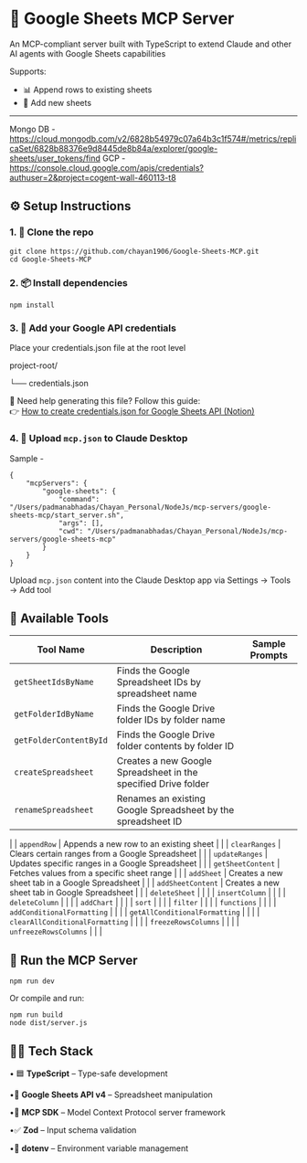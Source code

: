 # 🚀 Google Sheets MCP Server

An MCP-compliant server built with TypeScript to extend Claude and other AI agents with Google Sheets capabilities

Supports:

- 📊 Append rows to existing sheets
- 📝 Add new sheets

---

Mongo DB - https://cloud.mongodb.com/v2/6828b54979c07a64b3c1f574#/metrics/replicaSet/6828b88376e9d8445de8b84a/explorer/google-sheets/user_tokens/find
GCP - https://console.cloud.google.com/apis/credentials?authuser=2&project=cogent-wall-460113-t8

## ⚙️ Setup Instructions

### 1. 📁 Clone the repo
```
git clone https://github.com/chayan1906/Google-Sheets-MCP.git
cd Google-Sheets-MCP
```

### 2. 📦 Install dependencies
```
npm install
```

### 3. 🔐 Add your Google API credentials
Place your credentials.json file at the root level

project-root/

└── credentials.json

🧾 Need help generating this file? Follow this guide:  
👉 [How to create credentials.json for Google Sheets API (Notion)](https://curious-turnover-84b.notion.site/Google-Sheet-1eb1d464528f809f90e3f5d0ec35450b)

### 4. 🧠 Upload `mcp.json` to Claude Desktop
Sample -

```
{
    "mcpServers": {
        "google-sheets": {
            "command": "/Users/padmanabhadas/Chayan_Personal/NodeJs/mcp-servers/google-sheets-mcp/start_server.sh",
            "args": [],
            "cwd": "/Users/padmanabhadas/Chayan_Personal/NodeJs/mcp-servers/google-sheets-mcp"
        }
    }
}
```

Upload `mcp.json` content into the Claude Desktop app via Settings → Tools → Add tool

## 🧰 Available Tools

| Tool Name                       | Description                                                    | Sample Prompts |
|---------------------------------|----------------------------------------------------------------|----------------| 
| `getSheetIdsByName`             | Finds the Google Spreadsheet IDs by spreadsheet name           |                |
| `getFolderIdByName`             | Finds the Google Drive folder IDs by folder name               |                |
| `getFolderContentById`          | Finds the Google Drive folder contents by folder ID            |                |
| `createSpreadsheet`             | Creates a new Google Spreadsheet in the specified Drive folder |                |
| `renameSpreadsheet`             | Renames an existing Google Spreadsheet by the spreadsheet ID   |                |
|
| `appendRow`                     | Appends a new row to an existing sheet                         |                |
| `clearRanges`                   | Clears certain ranges from a Google Spreadsheet                |                |
| `updateRanges`                  | Updates specific ranges in a Google Spreadsheet                |                |
| `getSheetContent`               | Fetches values from a specific sheet range                     |                |
| `addSheet`                      | Creates a new sheet tab in a Google Spreadsheet                |                |
| `addSheetContent`               | Creates a new sheet tab in Google Spreadsheet                  |                |
| `deleteSheet`                   |                                                                |                |
| `insertColumn`                  |                                                                |                |
| `deleteColumn`                  |                                                                |                |
| `addChart`                      |                                                                |                |
| `sort`                          |                                                                |                |
| `filter`                        |                                                                |                |
| `functions`                     |                                                                |                |
| `addConditionalFormatting`      |                                                                |                |
| `getAllConditionalFormatting`   |                                                                |                |
| `clearAllConditionalFormatting` |                                                                |                |
| `freezeRowsColumns`             |                                                                |                |
| `unfreezeRowsColumns`           |                                                                |                |


## 🧪 Run the MCP Server
```
npm run dev
```
Or compile and run:
```
npm run build
node dist/server.js
```

## 👨‍💻 Tech Stack

• 🟦 **TypeScript** – Type-safe development

•📄 **Google Sheets API v4** – Spreadsheet manipulation

•🧠 **MCP SDK** – Model Context Protocol server framework

•✅ **Zod** – Input schema validation

•🌱 **dotenv** – Environment variable management
